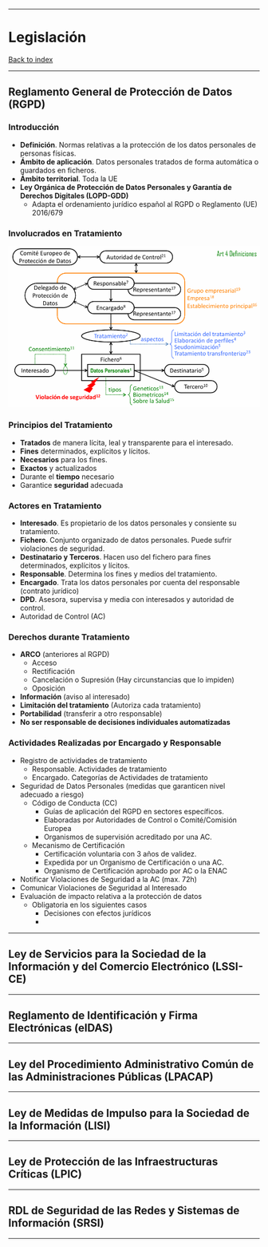 
---
# Legislación

[Back to index](../CS/OS/README.md)

---

## Reglamento General de Protección de Datos (RGPD)
### Introducción
- **Definición**. Normas relativas a la protección de los datos personales de personas físicas.
- **Ámbito de aplicación**. Datos personales tratados de forma automática o guardados en ficheros.
- **Ámbito territorial**. Toda la UE
- **Ley Orgánica de Protección de Datos Personales y Garantía de Derechos Digitales (LOPD-GDD)**
	- Adapta el ordenamiento jurídico español al RGPD o Reglamento (UE) 2016/679
### Involucrados en Tratamiento

![](../assets/Pasted%20image%2020251017200037.png)
### Principios del Tratamiento
- **Tratados** de manera lícita, leal y transparente para el interesado.
- **Fines** determinados, explícitos y lícitos.
- **Necesarios** para los fines.
- **Exactos** y actualizados
- Durante el **tiempo** necesario
- Garantice **seguridad** adecuada
### Actores en Tratamiento
- **Interesado**. Es propietario de los datos personales y consiente su tratamiento.
- **Fichero**. Conjunto organizado de datos personales. Puede sufrir violaciones de seguridad.
- **Destinatario y Terceros**. Hacen uso del fichero para fines determinados, explícitos y lícitos.
- **Responsable**. Determina los fines y medios del tratamiento.
- **Encargado**. Trata los datos personales por cuenta del responsable (contrato jurídico)
- **DPD**. Asesora, supervisa y media con interesados y autoridad de control.
- Autoridad de Control (AC)

### Derechos durante Tratamiento
- **ARCO** (anteriores al RGPD)
	- Acceso
	- Rectificación
	- Cancelación o Supresión (Hay circunstancias que lo impiden)
	- Oposición
- **Información** (aviso al interesado)
- **Limitación del tratamiento** (Autoriza cada tratamiento)
- **Portabilidad** (transferir a otro responsable)
- **No ser responsable de decisiones individuales automatizadas**
### Actividades Realizadas por Encargado y Responsable
- Registro de actividades de tratamiento
	- Responsable. Actividades de tratamiento
	- Encargado. Categorías de Actividades de tratamiento
- Seguridad de Datos Personales (medidas que garanticen nivel adecuado a riesgo)
	- Código de Conducta (CC)
		- Guías de aplicación del RGPD en sectores específicos.
		- Elaboradas por Autoridades de Control o Comité/Comisión Europea
		- Organismos de supervisión acreditado por una AC.
	- Mecanismo de Certificación
		- Certificación voluntaria con 3 años de validez.
		- Expedida por un Organismo de Certificación o una AC.
		- Organismo de Certificación aprobado por AC o la ENAC
- Notificar Violaciones de Seguridad a la AC (max. 72h)
- Comunicar Violaciones de Seguridad al Interesado
- Evaluación de impacto relativa a la protección de datos
	- Obligatoria en los siguientes casos
		- Decisiones con efectos jurídicos
		- 
---
## Ley de Servicios para la Sociedad de la Información y del Comercio Electrónico (LSSI-CE)

---
## Reglamento de Identificación y Firma Electrónicas (eIDAS)

---
## Ley del Procedimiento Administrativo Común de las Administraciones Públicas (LPACAP)

---
## Ley de Medidas de Impulso para la Sociedad de la Información (LISI)

---
## Ley de Protección de las Infraestructuras Críticas (LPIC)

---
## RDL de Seguridad de las Redes y Sistemas de Información (SRSI)

---